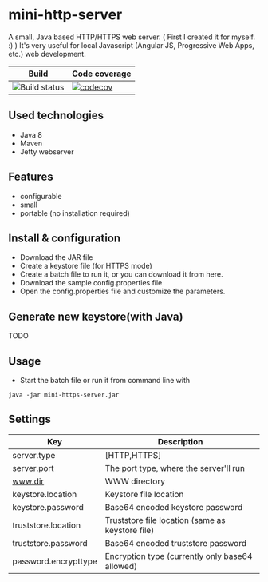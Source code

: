 # mini-http-server

A small, Java based HTTP/HTTPS web server. ( First I created it for myself. :) ) It's very useful for local Javascript (Angular JS, Progressive Web Apps, etc.) web development.

| Build | Code coverage |
| ------------- | ------------- |
| ![Build status](https://travis-ci.org/szrnka-peter/mini-http-server.svg?branch=master) | [![codecov](https://codecov.io/gh/szrnka-peter/mini-http-server/branch/master/graph/badge.svg)](https://codecov.io/gh/szrnka-peter/mini-http-server)

## Used technologies
- Java 8
- Maven
- Jetty webserver

## Features
- configurable
- small
- portable (no installation required)

## Install & configuration
- Download the JAR file
- Create a keystore file (for HTTPS mode)
- Create a batch file to run it, or you can download it from here.
- Download the sample config.properties file
- Open the config.properties file and customize the parameters.

## Generate new keystore(with Java)

TODO

## Usage
- Start the batch file or run it from command line with
```
java -jar mini-https-server.jar
```

## Settings

| Key | Description |
| ------------- | ------------- |
| server.type |[HTTP,HTTPS] |
| server.port | The port type, where the server'll run |
| www.dir | WWW directory |
| keystore.location | Keystore file location |
| keystore.password | Base64 encoded keystore password |
| truststore.location | Truststore file location (same as keystore file) |
| truststore.password | Base64 encoded truststore password |
| password.encrypttype | Encryption type (currently only base64 allowed) |
